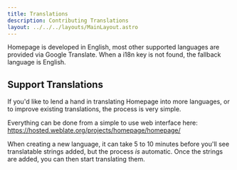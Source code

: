 ```yaml
---
title: Translations
description: Contributing Translations
layout: ../../../layouts/MainLayout.astro
---
```


Homepage is developed in English, most other supported languages are provided via Google Translate.  When a i18n key is not found, the fallback language is English.

## Support Translations

If you'd like to lend a hand in translating Homepage into more languages, or to improve existing translations, the process is very simple.

Everything can be done from a simple to use web interface here: https://hosted.weblate.org/projects/homepage/homepage/

When creating a new language, it can take 5 to 10 minutes before you'll see translatable strings added, but the process _is_ automatic.  Once the strings are added, you can then start translating them.